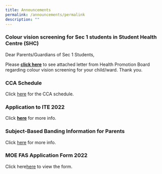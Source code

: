 ```yaml
---
title: Announcements
permalink: /announcements/permalink
description: ""
---
```

### Colour vision screening for Sec 1 students in Student Health Centre (SHC)

Dear Parents/Guardians of Sec 1 Students,

Please [**click here**](https://www.crestsec.edu.sg/qql/slot/u1420/11.1.22%20%20Colour%20vision%20testing%20at%20SHC%20final.pdf) to see attached letter from Health Promotion Board regarding colour vision screening for your child/ward. Thank you.

### CCA Schedule

Click [here](https://moe-crestsec-staging.netlify.app/cca/programmes/student-development/permalink) for the CCA schedule. 

### Application to ITE 2022

Click **[here](https://moe-crestsec-staging.netlify.app/i-am-a-student/permalink)** for more info.

### Subject-Based Banding Information for Parents

Click [here](/files/2022%20SBB%20Briefing%20Slides%20for%20Parents%20for%20sch%20website%20(3).pdf) for more info.

### MOE FAS Application Form 2022

Click here[here](/files/MOE%20FAS%20Application%20Form%20for%20Specialised%20Schools%20Sep%2021%202021%20for%202022%20application%20(1).pdf) to view the form.